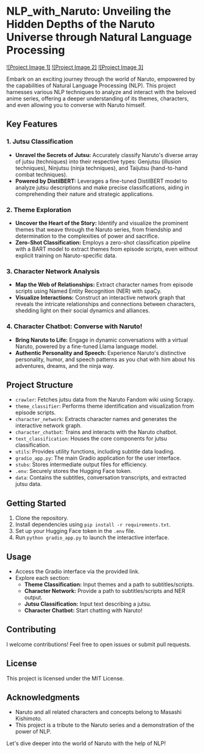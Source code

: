 # NLP_with_Naruto: Unveiling the Hidden Depths of the Naruto Universe through Natural Language Processing

[![Project Image 1]](path/to/image1.png)
[![Project Image 2]](path/to/image2.png)
[![Project Image 3]](path/to/image3.png)

Embark on an exciting journey through the world of Naruto, empowered by the capabilities of Natural Language Processing (NLP). This project harnesses various NLP techniques to analyze and interact with the beloved anime series, offering a deeper understanding of its themes, characters, and even allowing you to converse with Naruto himself.

## Key Features

### 1. Jutsu Classification

* **Unravel the Secrets of Jutsu:** Accurately classify Naruto's diverse array of jutsu (techniques) into their respective types: Genjutsu (illusion techniques), Ninjutsu (ninja techniques), and Taijutsu (hand-to-hand combat techniques).
* **Powered by DistilBERT:**  Leverages a fine-tuned DistilBERT model to analyze jutsu descriptions and make precise classifications, aiding in comprehending their nature and strategic applications.

### 2. Theme Exploration

* **Uncover the Heart of the Story:** Identify and visualize the prominent themes that weave through the Naruto series, from friendship and determination to the complexities of power and sacrifice.
* **Zero-Shot Classification:** Employs a zero-shot classification pipeline with a BART model to extract themes from episode scripts, even without explicit training on Naruto-specific data.

### 3. Character Network Analysis

* **Map the Web of Relationships:** Extract character names from episode scripts using Named Entity Recognition (NER) with spaCy.
* **Visualize Interactions:** Construct an interactive network graph that reveals the intricate relationships and connections between characters, shedding light on their social dynamics and alliances.

### 4. Character Chatbot: Converse with Naruto!

* **Bring Naruto to Life:** Engage in dynamic conversations with a virtual Naruto, powered by a fine-tuned Llama language model.
* **Authentic Personality and Speech:** Experience Naruto's distinctive personality, humor, and speech patterns as you chat with him about his adventures, dreams, and the ninja way.

## Project Structure

* `crawler`: Fetches jutsu data from the Naruto Fandom wiki using Scrapy.
* `theme_classifier`:  Performs theme identification and visualization from episode scripts.
* `character_network`:  Extracts character names and generates the interactive network graph.
* `character_chatbot`:  Trains and interacts with the Naruto chatbot.
* `text_classification`:  Houses the core components for jutsu classification.
* `utils`:  Provides utility functions, including subtitle data loading.
* `gradio_app.py`:  The main Gradio application for the user interface.
* `stubs`:  Stores intermediate output files for efficiency.
* `.env`:  Securely stores the Hugging Face token.
* `data`:  Contains the subtitles, conversation transcripts, and extracted jutsu data.

## Getting Started

1. Clone the repository.
2. Install dependencies using `pip install -r requirements.txt`.
3. Set up your Hugging Face token in the `.env` file.
4. Run `python gradio_app.py` to launch the interactive interface.

## Usage

- Access the Gradio interface via the provided link.
- Explore each section:
    - **Theme Classification:** Input themes and a path to subtitles/scripts.
    - **Character Network:** Provide a path to subtitles/scripts and NER output.
    - **Jutsu Classification:** Input text describing a jutsu.
    - **Character Chatbot:** Start chatting with Naruto!

## Contributing

I welcome contributions! Feel free to open issues or submit pull requests.

## License

This project is licensed under the MIT License.

## Acknowledgments

- Naruto and all related characters and concepts belong to Masashi Kishimoto.
- This project is a tribute to the Naruto series and a demonstration of the power of NLP.

Let's dive deeper into the world of Naruto with the help of NLP!
